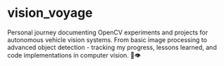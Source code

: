 # vision_voyage
Personal journey documenting OpenCV experiments and projects for autonomous vehicle vision systems. From basic image processing to advanced object detection - tracking my progress, lessons learned, and code implementations in computer vision. 🚗👁️
